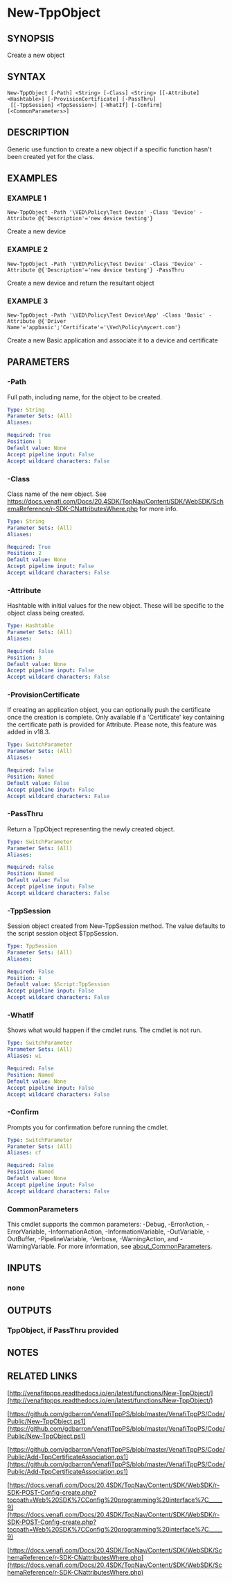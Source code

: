 # New-TppObject

## SYNOPSIS
Create a new object

## SYNTAX

```
New-TppObject [-Path] <String> [-Class] <String> [[-Attribute] <Hashtable>] [-ProvisionCertificate] [-PassThru]
 [[-TppSession] <TppSession>] [-WhatIf] [-Confirm] [<CommonParameters>]
```

## DESCRIPTION
Generic use function to create a new object if a specific function hasn't been created yet for the class.

## EXAMPLES

### EXAMPLE 1
```
New-TppObject -Path '\VED\Policy\Test Device' -Class 'Device' -Attribute @{'Description'='new device testing'}
```

Create a new device

### EXAMPLE 2
```
New-TppObject -Path '\VED\Policy\Test Device' -Class 'Device' -Attribute @{'Description'='new device testing'} -PassThru
```

Create a new device and return the resultant object

### EXAMPLE 3
```
New-TppObject -Path '\VED\Policy\Test Device\App' -Class 'Basic' -Attribute @{'Driver Name'='appbasic';'Certificate'='\Ved\Policy\mycert.com'}
```

Create a new Basic application and associate it to a device and certificate

## PARAMETERS

### -Path
Full path, including name, for the object to be created.

```yaml
Type: String
Parameter Sets: (All)
Aliases:

Required: True
Position: 1
Default value: None
Accept pipeline input: False
Accept wildcard characters: False
```

### -Class
Class name of the new object.
See https://docs.venafi.com/Docs/20.4SDK/TopNav/Content/SDK/WebSDK/SchemaReference/r-SDK-CNattributesWhere.php for more info.

```yaml
Type: String
Parameter Sets: (All)
Aliases:

Required: True
Position: 2
Default value: None
Accept pipeline input: False
Accept wildcard characters: False
```

### -Attribute
Hashtable with initial values for the new object.
These will be specific to the object class being created.

```yaml
Type: Hashtable
Parameter Sets: (All)
Aliases:

Required: False
Position: 3
Default value: None
Accept pipeline input: False
Accept wildcard characters: False
```

### -ProvisionCertificate
If creating an application object, you can optionally push the certificate once the creation is complete.
Only available if a 'Certificate' key containing the certificate path is provided for Attribute.
Please note, this feature was added in v18.3.

```yaml
Type: SwitchParameter
Parameter Sets: (All)
Aliases:

Required: False
Position: Named
Default value: False
Accept pipeline input: False
Accept wildcard characters: False
```

### -PassThru
Return a TppObject representing the newly created object.

```yaml
Type: SwitchParameter
Parameter Sets: (All)
Aliases:

Required: False
Position: Named
Default value: False
Accept pipeline input: False
Accept wildcard characters: False
```

### -TppSession
Session object created from New-TppSession method. 
The value defaults to the script session object $TppSession.

```yaml
Type: TppSession
Parameter Sets: (All)
Aliases:

Required: False
Position: 4
Default value: $Script:TppSession
Accept pipeline input: False
Accept wildcard characters: False
```

### -WhatIf
Shows what would happen if the cmdlet runs.
The cmdlet is not run.

```yaml
Type: SwitchParameter
Parameter Sets: (All)
Aliases: wi

Required: False
Position: Named
Default value: None
Accept pipeline input: False
Accept wildcard characters: False
```

### -Confirm
Prompts you for confirmation before running the cmdlet.

```yaml
Type: SwitchParameter
Parameter Sets: (All)
Aliases: cf

Required: False
Position: Named
Default value: None
Accept pipeline input: False
Accept wildcard characters: False
```

### CommonParameters
This cmdlet supports the common parameters: -Debug, -ErrorAction, -ErrorVariable, -InformationAction, -InformationVariable, -OutVariable, -OutBuffer, -PipelineVariable, -Verbose, -WarningAction, and -WarningVariable. For more information, see [about_CommonParameters](http://go.microsoft.com/fwlink/?LinkID=113216).

## INPUTS

### none
## OUTPUTS

### TppObject, if PassThru provided
## NOTES

## RELATED LINKS

[http://venafitppps.readthedocs.io/en/latest/functions/New-TppObject/](http://venafitppps.readthedocs.io/en/latest/functions/New-TppObject/)

[https://github.com/gdbarron/VenafiTppPS/blob/master/VenafiTppPS/Code/Public/New-TppObject.ps1](https://github.com/gdbarron/VenafiTppPS/blob/master/VenafiTppPS/Code/Public/New-TppObject.ps1)

[https://github.com/gdbarron/VenafiTppPS/blob/master/VenafiTppPS/Code/Public/Add-TppCertificateAssociation.ps1](https://github.com/gdbarron/VenafiTppPS/blob/master/VenafiTppPS/Code/Public/Add-TppCertificateAssociation.ps1)

[https://docs.venafi.com/Docs/20.4SDK/TopNav/Content/SDK/WebSDK/r-SDK-POST-Config-create.php?tocpath=Web%20SDK%7CConfig%20programming%20interface%7C_____9](https://docs.venafi.com/Docs/20.4SDK/TopNav/Content/SDK/WebSDK/r-SDK-POST-Config-create.php?tocpath=Web%20SDK%7CConfig%20programming%20interface%7C_____9)

[https://docs.venafi.com/Docs/20.4SDK/TopNav/Content/SDK/WebSDK/SchemaReference/r-SDK-CNattributesWhere.php](https://docs.venafi.com/Docs/20.4SDK/TopNav/Content/SDK/WebSDK/SchemaReference/r-SDK-CNattributesWhere.php)

